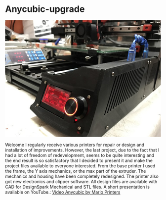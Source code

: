 # Anycubic-upgrade

![Image of Anycubic by Mario](https://github.com/mario73z/Anycubic-upgrade/blob/main/INNE/anycubic-by-mario.jpg)

	
	
   Welcome
I regularly receive various printers for repair or design and installation of improvements. However, the last project, due to the fact that I had a lot of freedom of redevelopment, seems to be quite interesting and the end result is so satisfactory that I decided to present it and make the project files available to everyone interested. From the base printer I used the frame, the Y axis mechanics, or the max part of the extruder. The mechanics and housing have been completely redesigned. The printer also got new electronics and clipper software. All design files are available with CAD for DesignSpark Mechanical and STL files. A short presentation is available on YouTube.: [Video Anycubic by Mario Printers](https://www.youtube.com/watch?v=OtKOWbEIliU&ab_channel=MarioM)
